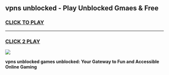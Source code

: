 
## vpns unblocked - Play Unblocked Gmaes & Free
<h3>
<a href="https://news.freeplayer.one?title=vpns_unblocked&ref=16F">CLICK TO PLAY</a></h3>
<hr>

<h3>
<a href="https://news.freeplayer.one?title=vpns_unblocked&ref=16F">CLICK 2 PLAY</a>
  
</h3>

<a href="https://news.freeplayer.one?title=vpns_unblocked&ref=16F/"><img src="https://clearcache.store/games.png"></a>


**vpns unblocked games unblocked: Your Gateway to Fun and Accessible Online Gaming**
